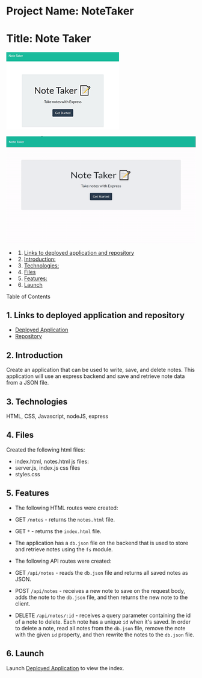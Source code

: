 # Project Name: NoteTaker
# Title: Note Taker

[![picture 2](assets/NT-thumbnail.jpg)](https://mysterious-oasis-01338.herokuapp.com/) 

![video](assets/NoteTaker.gif)

<!-- vscode-markdown-toc -->
* 1. [Links to deployed application and repository](#Linkstodeployedapplicationandrepository)
* 2. [Introduction:](#Introduction)
* 3. [Technologies:](#Technologies)
* 4. [Files](#Files)
* 5. [Features:](#Features)
* 6. [Launch](#Launch)

<!-- vscode-markdown-toc-config
	numbering=true
	autoSave=true
	/vscode-markdown-toc-config -->
<!-- /vscode-markdown-toc -->


Table of Contents

##  1. <a name='Linkstodeployedapplicationandrepository'></a>Links to deployed application and repository
* [Deployed Application](https://mysterious-oasis-01338.herokuapp.com/)
* [Repository](https://github.com/sskumar4/NoteTaker)

##  2. <a name='Introduction'></a>Introduction   
Create an application that can be used to write, save, and delete notes. This application will use an express backend and save and retrieve note data from a JSON file.

##  3. <a name='Technologies'></a>Technologies 
HTML, CSS, Javascript, nodeJS, express

##  4. <a name='Files'></a>Files
Created the following 
html files: 
  * index.html, notes.html
js files:
  * server.js, index.js
css files
  * styles.css

##  5. <a name='Features'></a>Features
  * The following HTML routes were created:
  * GET `/notes` - returns the `notes.html` file.

  * GET `*` - returns the `index.html` file.

  * The application has a `db.json` file on the backend that is used to store and retrieve notes using the `fs` module.

  * The following API routes were created:

  * GET `/api/notes` - reads the `db.json` file and returns all saved notes as JSON.

  * POST `/api/notes` - receives a new note to save on the request body, adds the note to the `db.json` file, and then returns the new note to the client.

  * DELETE `/api/notes/:id` - receives a query parameter containing the id of a note to delete. Each note has a unique `id` when it's saved. In order to delete a note, read all notes from the `db.json` file, remove the note with the given `id` property, and then rewrite the notes to the `db.json` file.
  

##  6. <a name='Launch'></a>Launch

Launch [Deployed Application](https://mysterious-oasis-01338.herokuapp.com/) to view the index. 



